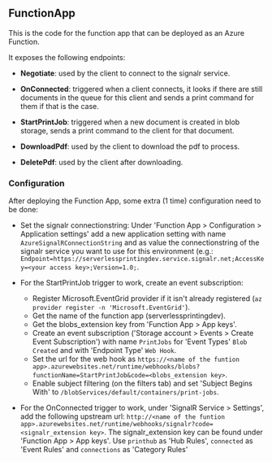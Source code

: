 ﻿## FunctionApp

This is the code for the function app that can be deployed as an Azure Function.

It exposes the following endpoints:

* **Negotiate**: used by the client to connect to the signalr service.

* **OnConnected**: triggered when a client connects, it looks if there
  are still documents in the queue for this client and sends a print command
  for them if that is the case.
 
* **StartPrintJob**: triggered when a new document is created in blob storage,
  sends a print command to the client for that document.

* **DownloadPdf**: used by the client to download the pdf to process.

* **DeletePdf**: used by the client after downloading.

### Configuration

After deploying the Function App, some extra (1 time) configuration need to be done:

* Set the signalr connectionstring:
Under 'Function App > Configuration > Application settings' add a new application setting
with name `AzureSignalRConnectionString` and as value the connectionstring of the 
signalr service you want to use for this environment (e.g.: 
`Endpoint=https://serverlessprintingdev.service.signalr.net;AccessKey=<your access key>;Version=1.0;`.

* For the StartPrintJob trigger to work, create an event subscription:
  * Register Microsoft.EventGrid provider if it isn't already registered
  (`az provider register -n 'Microsoft.EventGrid'`).
  * Get the name of the function app (serverlessprintingdev).
  * Get the blobs_extension key from 'Function App > App keys'.
  * Create an event subscription ('Storage account > Events > Create Event
  Subscription') with name `PrintJobs` for 'Event Types' `Blob Created` 
  and with 'Endpoint Type' `Web Hook`.
  * Set the url for the web hook as 
  `https://<name of the funtion app>.azurewebsites.net/runtime/webhooks/blobs?functionName=StartPrintJob&code=<blobs_extension key>`.
  * Enable subject filtering (on the filters tab) and set 'Subject Begins With' to 
  `/blobServices/default/containers/print-jobs`.
 
* For the OnConnected trigger to work, under 'SignalR Service > Settings', 
add the following upstream url:
`http://<name of the funtion app>.azurewebsites.net/runtime/webhooks/signalr?code=<signalr_extension key>`. 
The signalr_extension key can be found under 'Function App > App keys'. 
Use `printhub` as 'Hub Rules', `connected` as 'Event Rules' and `connections` 
as 'Category Rules'
